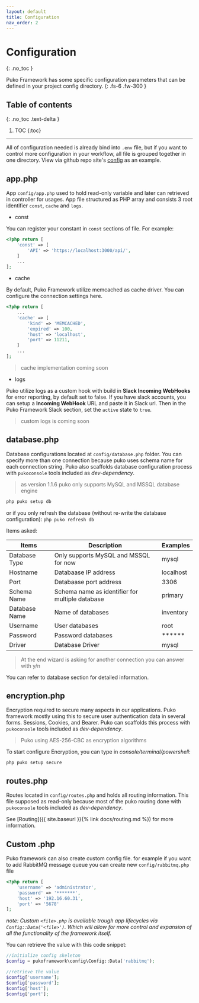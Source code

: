 ```yaml
---
layout: default
title: Configuration
nav_order: 2
---
```


# Configuration
{: .no_toc }


Puko Framework has some specific configuration parameters that can be defined in your project config directory.
{: .fs-6 .fw-300 }

## Table of contents
{: .no_toc .text-delta }

1. TOC
{:toc}

---


All of configuration needed is already bind into `.env` file, but if you want to control more configuration in your workflow, all file is grouped together in one directory. View via github repo site's [config](https://github.com/velliz/puko/tree/master/config) as an example.


## app.php

App `config/app.php` used to hold read-only variable and later can retrieved in controller for usages.
App file structured as PHP array and consists 3 root identifier `const`, `cache` and `logs`.

- const

You can register your constant in `const` sections of file. For example:

```php
<?php return [
    'const' => [
        'API' => 'https://localhost:3000/api/',
    ]
    ...
];
```

- cache

By default, Puko Framework utilize memcached as cache driver. You can configure the connection settings here.

```php
<?php return [
    ...
    'cache' => [
        'kind' => 'MEMCACHED',
        'expired' => 100,
        'host' => 'localhost',
        'port' => 11211,
    ]
    ...
];
```

> cache implementation coming soon

- logs

Puko utilize logs as a custom hook with build in **Slack Incoming WebHooks** for error reporting, by default set to false. If you have slack accounts, you can setup a **Incoming WebHook** URL and paste it in Slack url. Then in the Puko Framework Slack section, set the `active` state to `true`.

> custom logs is coming soon

## database.php

Database configurations located at `config/database.php` folder. You can specify more than one connection because puko uses schema name for each connection string. Puko also scaffolds database configuration process with `pukoconsole` tools included as _dev-dependency_.

> as version 1.1.6 puko only supports MySQL and MSSQL database engine

```bash
php puko setup db
```

or if you only refresh the database (without re-write the database configuration): `php puko refresh db`

Items asked:

|Items|Description|Examples|
|---|---|---|
|Database Type|Only supports MySQL and MSSQL for now|mysql|
|Hostname|Databaase IP address|localhost|
|Port|Databaase port address|3306|
|Schema Name|Schema name as identifier for multiple database|primary|
|Database Name|Name of databases|inventory|
|Username|User databases|root|
|Password|Password databases|******|
|Driver|Database Driver|mysql|

> At the end wizard is asking for another connection you can answer with y/n

You can refer to database section for detailed information.

## encryption.php

Encryption required to secure many aspects in our applications. Puko framework mostly using this to secure user authentication data in several forms. Sessions, Cookies, and Bearer. Puko can scaffolds this process with `pukoconsole` tools included as _dev-dependency_.

> Puko using AES-256-CBC as encryption algorithms

To start configure Encryption, you can type in _console/terminal/powershell_:

```text
php puko setup secure
```

## routes.php

Routes located in `config/routes.php` and holds all routing information. This file supposed as read-only because most of the puko routing done with `pukoconsole` tools included as _dev-dependency_.

See [Routing]({{ site.baseurl }}{% link docs/routing.md %}) for more information.

## Custom <file>.php

Puko framework can also create custom config file. for example if you want to add RabbitMQ message queue you can create new `config/rabbitmq.php` file

```php
<?php return [
    'username' => 'administrator',
    'password' => '*******',
    'host' => '192.16.60.31',
    'port' => '5678'
];
```

_note: Custom `<file>.php` is available trough app lifecycles via `Config::Data('<file>')`. Which will allow for more control and expansion of all the functionality of the framework itself._

You can retrieve the value with this code snippet:

```php
//initialize config skeleton
$config = pukoframework\config\Config::Data('rabbitmq');

//retrieve the value
$config['username'];
$config['password'];
$config['host'];
$config['port'];
```
